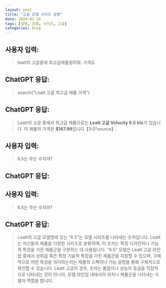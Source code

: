 ```yaml
---
layout: post
title: "고글 모델 시리즈 설명"
date: 2024-02-18
tags: [설명, 모델, 시리즈, 고글]
categories: blog
---
```


## 사용자 입력:
> leatt의 고글중에 최고급제품알려줘. 가격도

## ChatGPT 응답:
> search("Leatt 고글 최고급 제품 가격")

## ChatGPT 응답:
> Leatt의 고글 중에서 최고급 제품으로는 **Leatt 고글 Velocity 6.5 Iriz**가 있습니다. 이 제품의 가격은 **$147.99**입니다【3:0†source】.

## 사용자 입력:
> 6.5는 무슨 수치야?

## ChatGPT 응답:
> 

## 사용자 입력:
> 6.5는 무슨 수치야?

## ChatGPT 응답:
> Leatt의 고글 모델명에 있는 "6.5"는 모델 시리즈를 나타내는 숫자입니다. Leatt는 자신들의 제품을 다양한 시리즈로 분류하며, 이 숫자는 특정 디자인이나 기능적 특징을 가진 제품군을 구분하는 데 사용됩니다. "6.5" 모델은 Leatt 고글 라인업 중에서 상위급 혹은 특정 기술적 특징을 가진 제품군을 지칭할 수 있으며, 구체적으로 어떤 특성을 의미하는지는 제품의 스펙이나 기능 설명을 통해 구체적으로 확인할 수 있습니다. Leatt 고글의 경우, 숫자는 품질이나 성능의 등급을 직접적으로 나타내는 것이 아니라, 모델 라인업 내에서의 위치나 제품군을 나타내는 식별자 역할을 합니다.

